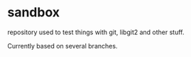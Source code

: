 # sandbox

repository used to test things with git, libgit2 and other stuff.

Currently based on several branches.
